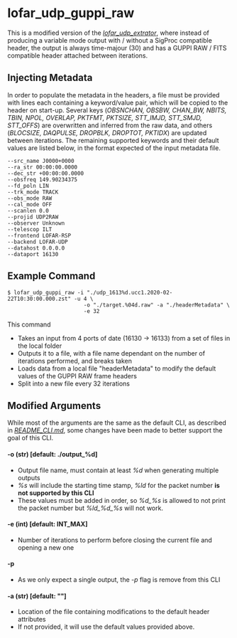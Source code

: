 lofar_udp_guppi_raw
===================
This is a modified version of the [*lofar_udp_extrator*](../src/CLI/lofar_cli_extractor.c), where instead of producing a variable mode output with / without a SigProc compatible header, the output is always time-majour (30) and has a GUPPI RAW / FITS compatible header attached between iterations.


Injecting Metadata
------------------
In order to populate the metadata in the headers, a file must be provided with lines each containing a keyword/value pair, which will be copied to the header on start-up. Several keys (*OBSNCHAN, OBSBW, CHAN_BW, NBITS, TBIN, NPOL, OVERLAP, PKTFMT, PKTSIZE, STT_IMJD, STT_SMJD, STT_OFFS*) are overwritten and inferred from the raw data, and others (*BLOCSIZE, DAQPULSE, DROPBLK, DROPTOT, PKTIDX*) are updated between iterations. The remaining supported keywords and their default values are listed below, in the format expected of the input metadata file.

```
--src_name J0000+0000
--ra_str 00:00:00.0000
--dec_str +00:00:00.0000
--obsfreq 149.90234375
--fd_poln LIN
--trk_mode TRACK
--obs_mode RAW
--cal_mode OFF
--scanlen 0.0
--projid UDP2RAW
--observer Unknown
--telescop ILT
--frontend LOFAR-RSP
--backend LOFAR-UDP
--datahost 0.0.0.0
--dataport 16130
```

Example Command
---------------


```
$ lofar_udp_guppi_raw -i "./udp_1613%d.ucc1.2020-02-22T10:30:00.000.zst" -u 4 \
						-o "./target.%04d.raw" -a "./headerMetadata" \
						-e 32

```
This command
- Takes an input from 4 ports of date (16130 -> 16133) from a set of files in the local folder
- Outputs it to a file, with a file name dependant on the number of iterations performed, and breaks taken
- Loads data from a local file "headerMetadata" to modify the default values of the GUPPI RAW frame headers
- Split into a new file every 32 iterations

Modified Arguments
------------------
While most of the arguments are the same as the default CLI, as described in [*README_CLI.md*](README_CLI.md), some changes have been made to better support the goal of this CLI.


#### -o (str) [default: ./output_%d]
- Output file name, must contain at least *%d* when generating multiple outputs
- *%s* will include the starting time stamp, *%ld* for the packet number **is not supported by this CLI**
- These values must be added in order, so *%d_%s* is allowed to not print the packet number but *%ld_%d_%s* will not work.

#### -e (int) [default: INT_MAX]
- Number of iterations to perform before closing the current file and opening a new one


#### -p <REMOVED>
- As we only expect a single output, the *-p* flag is remove from this CLI


#### -a (str) [default: ""]
- Location of the file containing modifications to the default header attributes
- If not provided, it will use the default values provided above.



